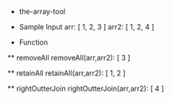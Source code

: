 - the-array-tool

* Sample Input
  arr: [ 1, 2, 3 ]
  arr2: [ 1, 2, 4 ]

* Function

\*\* removeAll
removeAll(arr,arr2): [ 3 ]

\*\* retainAll
retainAll(arr,arr2): [ 1, 2 ]

\*\* rightOutterJoin
rightOutterJoin(arr,arr2): [ 4 ]
